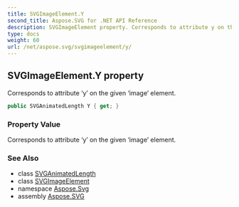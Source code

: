```yaml
---
title: SVGImageElement.Y
second_title: Aspose.SVG for .NET API Reference
description: SVGImageElement property. Corresponds to attribute y on the given image element
type: docs
weight: 60
url: /net/aspose.svg/svgimageelement/y/
---
```

## SVGImageElement.Y property

Corresponds to attribute ‘y’ on the given ‘image’ element.

```csharp
public SVGAnimatedLength Y { get; }
```

### Property Value

Corresponds to attribute ‘y’ on the given ‘image’ element.

### See Also

* class [SVGAnimatedLength](../../../aspose.svg.datatypes/svganimatedlength/)
* class [SVGImageElement](../)
* namespace [Aspose.Svg](../../svgimageelement/)
* assembly [Aspose.SVG](../../../)
